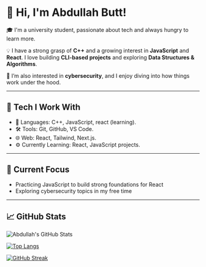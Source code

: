 # 👋 Hi, I'm Abdullah Butt!

🎓 I'm a university student, passionate about tech and always hungry to learn more.

💡 I have a strong grasp of **C++** and a growing interest in **JavaScript** and **React**. I love building **CLI-based projects** and exploring **Data Structures & Algorithms**.

🔐 I’m also interested in **cybersecurity**, and I enjoy diving into how things work under the hood.

---

## 🚀 Tech I Work With

- 🧠 Languages: C++, JavaScript, react (learning).
- 🛠️ Tools: Git, GitHub, VS Code.
- 🌐 Web: React, Tailwind, Next.js.
- ⚙️ Currently Learning: React, JavaScript projects.

---

## 📌 Current Focus

- Practicing JavaScript to build strong foundations for React
- Exploring cybersecurity topics in my free time

---

## 📈 GitHub Stats

![Abdullah's GitHub Stats](https://github-readme-stats.vercel.app/api?username=abdullahbutt09&show_icons=true&theme=radical)

[![Top Langs](https://github-readme-stats.vercel.app/api/top-langs/?username=abdullahbutt09&layout=compact&theme=radical)](https://github.com/anuraghazra/github-readme-stats)

[![GitHub Streak](https://streak-stats.demolab.com?user=abdullahbutt09&theme=radical&border_radius=5.5)](https://streak-stats.demolab.com/?user=abdullahbutt09)

<!---
abdullahbutt09/abdullahbutt09 is a ✨ special ✨ repository because its `README.md` (this file) appears on your GitHub profile.
You can click the Preview link to take a look at your changes.
--->
